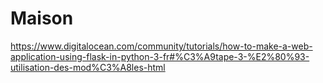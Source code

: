 # Maison
https://www.digitalocean.com/community/tutorials/how-to-make-a-web-application-using-flask-in-python-3-fr#%C3%A9tape-3-%E2%80%93-utilisation-des-mod%C3%A8les-html
